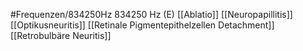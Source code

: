 #Frequenzen/834250Hz
834250 Hz (E)
[[Ablatio]]
[[Neuropapillitis]]
[[Optikusneuritis]]
[[Retinale Pigmentepithelzellen Detachment]]
[[Retrobulbäre Neuritis]]